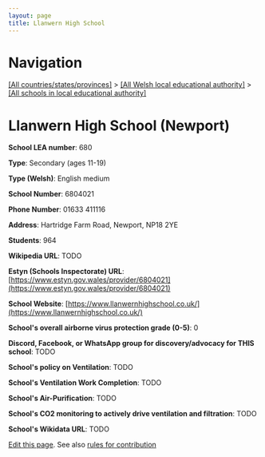 ```yaml
---
layout: page
title: Llanwern High School
---
```

# Navigation

[[All countries/states/provinces]](../../..) > [[All Welsh local educational authority]](../..) > [[All schools in local educational authority]](..)

# Llanwern High School (Newport)

**School LEA number**: 680

**Type**: Secondary (ages 11-19)

**Type (Welsh)**: English medium

**School Number**: 6804021

**Phone Number**: 01633 411116

**Address**: Hartridge Farm Road, Newport, NP18 2YE

**Students**: 964

**Wikipedia URL**: TODO

**Estyn (Schools Inspectorate) URL**: [https://www.estyn.gov.wales/provider/6804021](https://www.estyn.gov.wales/provider/6804021)

**School Website**: [https://www.llanwernhighschool.co.uk/](https://www.llanwernhighschool.co.uk/)

**School's overall airborne virus protection grade (0-5)**: 0

**Discord, Facebook, or WhatsApp group for discovery/advocacy for THIS school**: TODO

**School's policy on Ventilation**: TODO

**School's Ventilation Work Completion**: TODO

**School's Air-Purification**: TODO

**School's CO2 monitoring to actively drive ventilation and filtration**: TODO

**School's Wikidata URL**: TODO




[Edit this page](https://github.com/ventilate-schools/Wales/edit/prif/./Newport/Llanwern_High_School.md). See also [rules for contribution](../../../contribution-rules/)